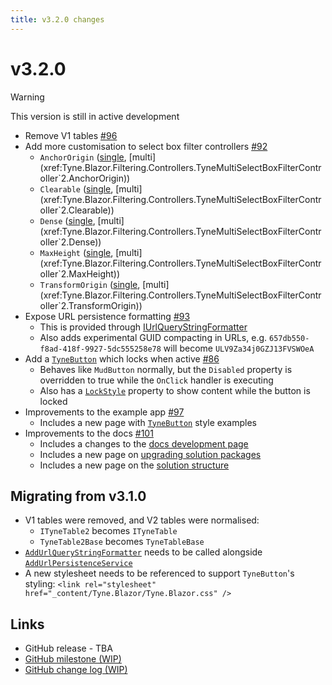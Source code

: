 ```yaml
---
title: v3.2.0 changes
---
```


# v3.2.0

> [!WARNING]
> This version is still in active development

- Remove V1 tables [#96](https://github.com/alexnoddings/Tyne/issues/96)
- Add more customisation to select box filter controllers [#92](https://github.com/alexnoddings/Tyne/issues/92)
    - `AnchorOrigin` ([single](xref:Tyne.Blazor.Filtering.Controllers.TyneSingleSelectBoxFilterController`2.AnchorOrigin), [multi](xref:Tyne.Blazor.Filtering.Controllers.TyneMultiSelectBoxFilterController`2.AnchorOrigin))
    - `Clearable` ([single](xref:Tyne.Blazor.Filtering.Controllers.TyneSingleSelectBoxFilterController`2.Clearable), [multi](xref:Tyne.Blazor.Filtering.Controllers.TyneMultiSelectBoxFilterController`2.Clearable))
    - `Dense` ([single](xref:Tyne.Blazor.Filtering.Controllers.TyneSingleSelectBoxFilterController`2.Dense), [multi](xref:Tyne.Blazor.Filtering.Controllers.TyneMultiSelectBoxFilterController`2.Dense))
    - `MaxHeight` ([single](xref:Tyne.Blazor.Filtering.Controllers.TyneSingleSelectBoxFilterController`2.MaxHeight), [multi](xref:Tyne.Blazor.Filtering.Controllers.TyneMultiSelectBoxFilterController`2.MaxHeight))
    - `TransformOrigin` ([single](xref:Tyne.Blazor.Filtering.Controllers.TyneSingleSelectBoxFilterController`2.TransformOrigin), [multi](xref:Tyne.Blazor.Filtering.Controllers.TyneMultiSelectBoxFilterController`2.TransformOrigin))
- Expose URL persistence formatting [#93](https://github.com/alexnoddings/Tyne/issues/93)
    - This is provided through [IUrlQueryStringFormatter](xref:Tyne.Blazor.Persistence.IUrlQueryStringFormatter)
    - Also adds experimental GUID compacting in URLs, e.g. `657db550-f8ad-418f-9927-5dc555258e78` will become `ULV9Za34j0GZJ13FVSWOeA`
- Add a [`TyneButton`](xref:Tyne.Blazor.TyneButton) which locks when active [#86](https://github.com/alexnoddings/Tyne/issues/86)
    - Behaves like `MudButton` normally, but the `Disabled` property is overridden to true while the `OnClick` handler is executing
    - Also has a [`LockStyle`](xref:Tyne.Blazor.TyneButton.LockStyle) property to show content while the button is locked
- Improvements to the example app [#97](https://github.com/alexnoddings/Tyne/issues/97)
    - Includes a new page with [`TyneButton`](/Tyne/demo/examples/components/TyneButton) style examples
- Improvements to the docs [#101](https://github.com/alexnoddings/Tyne/issues/101)
    - Includes a changes to the [docs development page](../dev/docs.md)
    - Includes a new page on [upgrading solution packages](../dev/package-upgrades.md)
    - Includes a new page on the [solution structure](../dev/solution-structure.md)

## Migrating from v3.1.0
- V1 tables were removed, and V2 tables were normalised:
    - `ITyneTable2` becomes `ITyneTable`
    - `TyneTable2Base` becomes `TyneTableBase`
- [`AddUrlQueryStringFormatter`](xref:Tyne.Blazor.Persistence.TyneBuilderPersistenceExtensions.AddUrlQueryStringFormatter*) needs to be called alongside [`AddUrlPersistenceService`](xref:Tyne.Blazor.Persistence.TyneBuilderPersistenceExtensions.AddUrlPersistenceService*)
- A new stylesheet needs to be referenced to support `TyneButton`'s styling: `<link rel="stylesheet" href="_content/Tyne.Blazor/Tyne.Blazor.css" />`

## Links
- GitHub release - TBA
- [GitHub milestone (WIP)](https://github.com/alexnoddings/Tyne/milestone/11)
- [GitHub change log (WIP)](https://github.com/alexnoddings/Tyne/compare/v3.1.0...dev)
